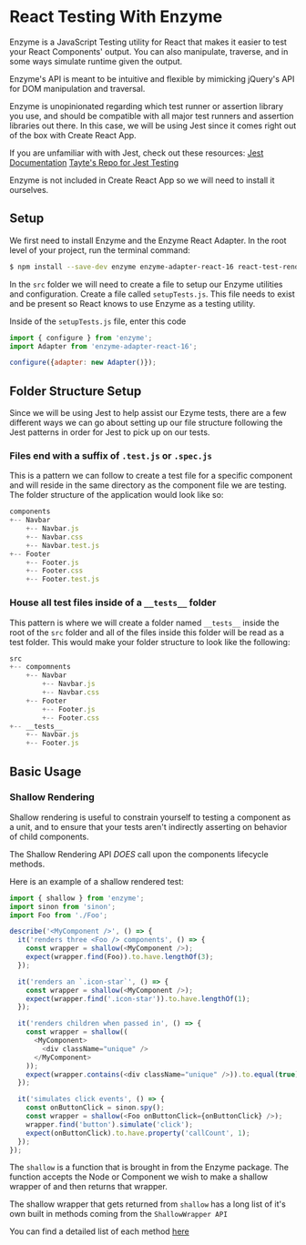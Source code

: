 # React Testing With Enzyme

Enzyme is a JavaScript Testing utility for React that makes it easier to test your React Components' output. You can also manipulate, traverse, and in some ways simulate runtime given the output.

Enzyme's API is meant to be intuitive and flexible by mimicking jQuery's API for DOM manipulation and traversal.

Enzyme is unopinionated regarding which test runner or assertion library you use, and should be compatible with all major test runners and assertion libraries out there. In this case, we will be using Jest since it comes right out of the box with Create React App.

If you are unfamiliar with with Jest, check out these resources:
[Jest Documentation](https://jestjs.io/)
[Tayte's Repo for Jest Testing](https://github.com/Tstokes9328/jest-testing)

Enzyme is not included in Create React App so we will need to install it ourselves.

## Setup

We first need to install Enzyme and the Enzyme React Adapter. In the root level of your project, run the terminal command:

```bash
$ npm install --save-dev enzyme enzyme-adapter-react-16 react-test-renderer
```

In the `src` folder we will need to create a file to setup our Enzyme utilities and configuration. Create a file called `setupTests.js`. This file needs to exist and be present so React knows to use Enzyme as a testing utility.

Inside of the `setupTests.js` file, enter this code

```javascript
import { configure } from 'enzyme';
import Adapter from 'enzyme-adapter-react-16';

configure({adapter: new Adapter()});
```

## Folder Structure Setup

Since we will be using Jest to help assist our Ezyme tests, there are a few different ways we can go about setting up our file structure following the Jest patterns in order for Jest to pick up on our tests.

### Files end with a suffix of `.test.js` or `.spec.js`

This is a pattern we can follow to create a test file for a specific component and will reside in the same directory as the component file we are testing. The folder structure of the application would look like so:

```javascript
components
+-- Navbar
    +-- Navbar.js
    +-- Navbar.css
    +-- Navbar.test.js
+-- Footer
    +-- Footer.js
    +-- Footer.css
    +-- Footer.test.js
```

### House all test files inside of a `__tests__` folder

This pattern is where we will create a folder named `__tests__` inside the root of the `src` folder and all of the files inside this folder will be read as a test folder. This would make your folder structure to look like the following:

```javascript
src
+-- compomnents
    +-- Navbar
        +-- Navbar.js
        +-- Navbar.css
    +-- Footer
        +-- Footer.js
        +-- Footer.css
+-- __tests__
    +-- Navbar.js
    +-- Footer.js
```

## Basic Usage

### Shallow Rendering

Shallow rendering is useful to constrain yourself to testing a component as a unit, and to ensure that your tests aren't indirectly asserting on behavior of child components.

The Shallow Rendering API *DOES* call upon the components lifecycle methods.

Here is an example of a shallow rendered test:

```javascript
import { shallow } from 'enzyme';
import sinon from 'sinon';
import Foo from './Foo';

describe('<MyComponent />', () => {
  it('renders three <Foo /> components', () => {
    const wrapper = shallow(<MyComponent />);
    expect(wrapper.find(Foo)).to.have.lengthOf(3);
  });

  it('renders an `.icon-star`', () => {
    const wrapper = shallow(<MyComponent />);
    expect(wrapper.find('.icon-star')).to.have.lengthOf(1);
  });

  it('renders children when passed in', () => {
    const wrapper = shallow((
      <MyComponent>
        <div className="unique" />
      </MyComponent>
    ));
    expect(wrapper.contains(<div className="unique" />)).to.equal(true);
  });

  it('simulates click events', () => {
    const onButtonClick = sinon.spy();
    const wrapper = shallow(<Foo onButtonClick={onButtonClick} />);
    wrapper.find('button').simulate('click');
    expect(onButtonClick).to.have.property('callCount', 1);
  });
});
```

The `shallow` is a function that is brought in from the Enzyme package. The function accepts the Node or Component we wish to make a shallow wrapper of and then returns that wrapper.

The shallow wrapper that gets returned from `shallow` has a long list of it's own built in methods coming from the `ShallowWrapper API`

You can find a detailed list of each method [here](https://airbnb.io/enzyme/docs/api/shallow.html)

